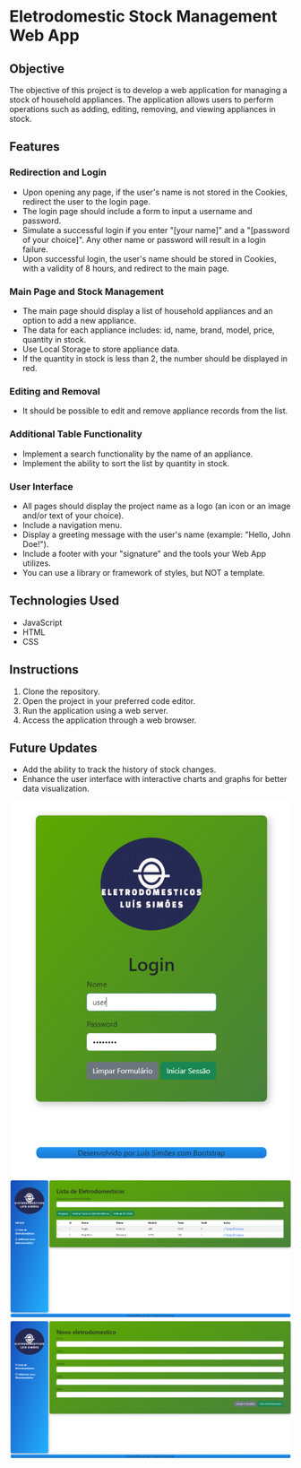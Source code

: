 # Eletrodomestic Stock Management Web App

## Objective

The objective of this project is to develop a web application for managing a stock of household appliances. The application allows users to perform operations such as adding, editing, removing, and viewing appliances in stock.

## Features

### Redirection and Login

- Upon opening any page, if the user's name is not stored in the Cookies, redirect the user to the login page.
- The login page should include a form to input a username and password.
- Simulate a successful login if you enter "[your name]" and a "[password of your choice]". Any other name or password will result in a login failure.
- Upon successful login, the user's name should be stored in Cookies, with a validity of 8 hours, and redirect to the main page.

### Main Page and Stock Management

- The main page should display a list of household appliances and an option to add a new appliance.
- The data for each appliance includes: id, name, brand, model, price, quantity in stock.
- Use Local Storage to store appliance data.
- If the quantity in stock is less than 2, the number should be displayed in red.

### Editing and Removal

- It should be possible to edit and remove appliance records from the list.

### Additional Table Functionality

- Implement a search functionality by the name of an appliance.
- Implement the ability to sort the list by quantity in stock.

### User Interface

- All pages should display the project name as a logo (an icon or an image and/or text of your choice).
- Include a navigation menu.
- Display a greeting message with the user's name (example: "Hello, John Doe!").
- Include a footer with your "signature" and the tools your Web App utilizes.
- You can use a library or framework of styles, but NOT a template.

## Technologies Used

- JavaScript
- HTML
- CSS

## Instructions

1. Clone the repository.
2. Open the project in your preferred code editor.
3. Run the application using a web server.
4. Access the application through a web browser.

## Future Updates

- Add the ability to track the history of stock changes.
- Enhance the user interface with interactive charts and graphs for better data visualization.


<div align="center">
  <img src="https://github.com/Luismcs/5414_Stock-Management-Web-App/blob/main/Appliance%20Stock%20Management%20Web%20App/images/login.png" alt="Stock Management Login">
</div>

<div align="center">
  <img src="https://github.com/Luismcs/5414_Stock-Management-Web-App/blob/main/Appliance%20Stock%20Management%20Web%20App/images/list.png" alt="Stock Management List">
</div>

<div align="center">
  <img src="https://github.com/Luismcs/5414_Stock-Management-Web-App/blob/main/Appliance%20Stock%20Management%20Web%20App/images/add.png" alt="Stock Management Add">
</div>

